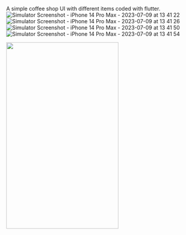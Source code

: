 A simple coffee shop UI with different items  coded with flutter.
![Simulator Screenshot - iPhone 14 Pro Max - 2023-07-09 at 13 41 22](https://github.com/sujal-pandit/franks_coffee/assets/118412204/7506ad2a-49f2-42c0-9f81-44d2563facd4)
![Simulator Screenshot - iPhone 14 Pro Max - 2023-07-09 at 13 41 26](https://github.com/sujal-pandit/franks_coffee/assets/118412204/9400ada3-9d7f-4a49-a280-938aaa4da641)
![Simulator Screenshot - iPhone 14 Pro Max - 2023-07-09 at 13 41 50](https://github.com/sujal-pandit/franks_coffee/assets/118412204/ae695f62-ce80-45f5-8472-182d9f098b2c)
![Simulator Screenshot - iPhone 14 Pro Max - 2023-07-09 at 13 41 54](https://github.com/sujal-pandit/franks_coffee/assets/118412204/1405f712-e104-4dec-afed-8bd6a8ceb80e)

<img src = "https://github.com/sujal-pandit/franks_coffee/assets/118412204/7506ad2a-49f2-42c0-9f81-44d2563facd4" width=300 height=500>
